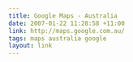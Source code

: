 ```yaml
---
title: Google Maps - Australia
date: 2007-01-22 11:28:58 +11:00
link: http://maps.google.com.au/
tags: maps australia google
layout: link
---
```

